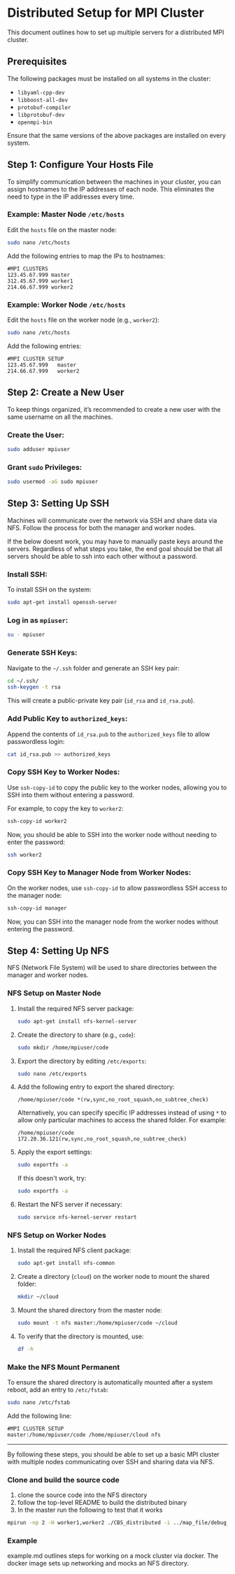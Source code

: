 # Distributed Setup for MPI Cluster

This document outlines how to set up multiple servers for a distributed MPI cluster.

## Prerequisites

The following packages must be installed on all systems in the cluster:

- `libyaml-cpp-dev`
- `libboost-all-dev`
- `protobuf-compiler`
- `libprotobuf-dev`
- `openmpi-bin`

Ensure that the same versions of the above packages are installed on every system.

## Step 1: Configure Your Hosts File

To simplify communication between the machines in your cluster, you can assign hostnames to the IP addresses of each node. This eliminates the need to type in the IP addresses every time.

### Example: Master Node `/etc/hosts`

Edit the `hosts` file on the master node:

```bash
sudo nano /etc/hosts
```

Add the following entries to map the IPs to hostnames:

```plaintext
#MPI CLUSTERS
123.45.67.999 master
312.45.67.999 worker1
214.66.67.999 worker2
```

### Example: Worker Node `/etc/hosts`

Edit the `hosts` file on the worker node (e.g., `worker2`):

```bash
sudo nano /etc/hosts
```

Add the following entries:

```plaintext
#MPI CLUSTER SETUP
123.45.67.999   master
214.66.67.999   worker2
```

## Step 2: Create a New User

To keep things organized, it’s recommended to create a new user with the same username on all the machines.

### Create the User:

```bash
sudo adduser mpiuser
```

### Grant `sudo` Privileges:

```bash
sudo usermod -aG sudo mpiuser
```

## Step 3: Setting Up SSH

Machines will communicate over the network via SSH and share data via NFS. Follow the process for both the manager and worker nodes.

If the below doesnt work, you may have to manually paste keys around the servers. Regardless of what steps you take, the end goal should be that all servers should be able to ssh into each other without a password.

### Install SSH:

To install SSH on the system:

```bash
sudo apt-get install openssh-server
```

### Log in as `mpiuser`:

```bash
su - mpiuser
```

### Generate SSH Keys:

Navigate to the `~/.ssh` folder and generate an SSH key pair:

```bash
cd ~/.ssh/
ssh-keygen -t rsa
```

This will create a public-private key pair (`id_rsa` and `id_rsa.pub`).

### Add Public Key to `authorized_keys`:

Append the contents of `id_rsa.pub` to the `authorized_keys` file to allow passwordless login:

```bash
cat id_rsa.pub >> authorized_keys
```

### Copy SSH Key to Worker Nodes:

Use `ssh-copy-id` to copy the public key to the worker nodes, allowing you to SSH into them without entering a password.

For example, to copy the key to `worker2`:

```bash
ssh-copy-id worker2
```

Now, you should be able to SSH into the worker node without needing to enter the password:

```bash
ssh worker2
```

### Copy SSH Key to Manager Node from Worker Nodes:

On the worker nodes, use `ssh-copy-id` to allow passwordless SSH access to the manager node:

```bash
ssh-copy-id manager
```

Now, you can SSH into the manager node from the worker nodes without entering the password. 


## Step 4: Setting Up NFS

NFS (Network File System) will be used to share directories between the manager and worker nodes. 

### NFS Setup on Master Node

1. Install the required NFS server package:

   ```bash
   sudo apt-get install nfs-kernel-server
   ```

2. Create the directory to share (e.g., `code`):

   ```bash
   sudo mkdir /home/mpiuser/code
   ```

3. Export the directory by editing `/etc/exports`:

   ```bash
   sudo nano /etc/exports
   ```

4. Add the following entry to export the shared directory:

   ```plaintext
   /home/mpiuser/code *(rw,sync,no_root_squash,no_subtree_check)
   ```

   Alternatively, you can specify specific IP addresses instead of using `*` to allow only particular machines to access the shared folder. For example:

   ```plaintext
   /home/mpiuser/code 172.20.36.121(rw,sync,no_root_squash,no_subtree_check)
   ```

5. Apply the export settings:

   ```bash
   sudo exportfs -a
   ```

   If this doesn't work, try:

   ```bash
   sudo exportfs -a
   ```

6. Restart the NFS server if necessary:

   ```bash
   sudo service nfs-kernel-server restart
   ```

### NFS Setup on Worker Nodes

1. Install the required NFS client package:

   ```bash
   sudo apt-get install nfs-common
   ```

2. Create a directory (`cloud`) on the worker node to mount the shared folder:

   ```bash
   mkdir ~/cloud
   ```

3. Mount the shared directory from the master node:

   ```bash
   sudo mount -t nfs master:/home/mpiuser/code ~/cloud
   ```

4. To verify that the directory is mounted, use:

   ```bash
   df -h
   ```

### Make the NFS Mount Permanent

To ensure the shared directory is automatically mounted after a system reboot, add an entry to `/etc/fstab`:

```bash
sudo nano /etc/fstab
```

Add the following line:

```plaintext
#MPI CLUSTER SETUP
master:/home/mpiuser/code /home/mpiuser/cloud nfs
```

---

By following these steps, you should be able to set up a basic MPI cluster with multiple nodes communicating over SSH and sharing data via NFS.

### Clone and build the source code
1. clone the source code into the NFS directory 
2. follow the top-level README to build the distributed binary 
3. In the master run the following to test that it works
   
```bash
mpirun -np 2 -H worker1,worker2 ./CBS_distributed -i ../map_file/debug_cbs_data.yaml -o ../outputs/output.yaml
```


### Example
example.md outlines steps for working on a mock cluster via docker. The docker image sets up networking and mocks an NFS directory.